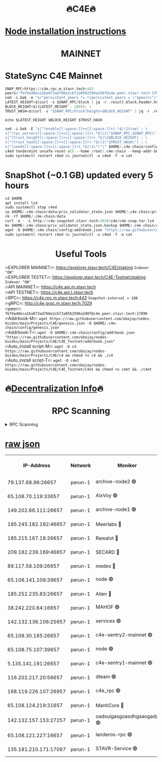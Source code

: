 <h1 align="center"> 🔥C4E🔥</h1>

[Node installation instructions](https://github.com/obajay/nodes-Guides/tree/main/Projects/C4E)
=

<h1 align="center"> MAINNET</h1>

# StateSync C4E Mainnet
```python
SNAP_RPC=https://c4e.rpc.m.stavr.tech:443
peers="fbf9a48eca1ba873ad766e2cb72a0562596a248f@c4e.peer.stavr.tech:17096"
sed -i.bak -e "s/^persistent_peers *=.*/persistent_peers = \"$peers\"/" $HOME/.c4e-chain/config/config.toml
LATEST_HEIGHT=$(curl -s $SNAP_RPC/block | jq -r .result.block.header.height); \
BLOCK_HEIGHT=$((LATEST_HEIGHT - 100)); \
TRUST_HASH=$(curl -s "$SNAP_RPC/block?height=$BLOCK_HEIGHT" | jq -r .result.block_id.hash)

echo $LATEST_HEIGHT $BLOCK_HEIGHT $TRUST_HASH

sed -i.bak -E "s|^(enable[[:space:]]+=[[:space:]]+).*$|\1true| ; \
s|^(rpc_servers[[:space:]]+=[[:space:]]+).*$|\1\"$SNAP_RPC,$SNAP_RPC\"| ; \
s|^(trust_height[[:space:]]+=[[:space:]]+).*$|\1$BLOCK_HEIGHT| ; \
s|^(trust_hash[[:space:]]+=[[:space:]]+).*$|\1\"$TRUST_HASH\"| ; \
s|^(seeds[[:space:]]+=[[:space:]]+).*$|\1\"\"|" $HOME/.c4e-chain/config/config.toml
c4ed tendermint unsafe-reset-all --home /root/.c4e-chain --keep-addr-book
sudo systemctl restart c4ed && journalctl -u c4ed -f -o cat
```
# SnapShot (~0.1 GB) updated every 5 hours
```python
cd $HOME
apt install lz4
sudo systemctl stop c4ed
cp $HOME/.c4e-chain/data/priv_validator_state.json $HOME/.c4e-chain/priv_validator_state.json.backup
rm -rf $HOME/.c4e-chain/data
curl -o - -L http://c4e.snapshot.stavr.tech:1018/c4e/c4e-snap.tar.lz4 | lz4 -c -d - | tar -x -C $HOME/.c4e-chain --strip-components 2
mv $HOME/.c4e-chain/priv_validator_state.json.backup $HOME/.c4e-chain/data/priv_validator_state.json
wget -O $HOME/.c4e-chain/config/addrbook.json "https://raw.githubusercontent.com/obajay/nodes-Guides/main/Projects/C4E/addrbook.json"
sudo systemctl restart c4ed && journalctl -u c4ed -f -o cat
```
 <h1 align="center"> Useful Tools</h1>

🔥EXPLORER MAINNET🔥:  https://explorer.stavr.tech/C4E/staking            `Indexer "ON"` \
🔥EXPLORER TESTET🔥:   https://explorer.stavr.tech/C4E-Testnet/staking     `Indexer "ON"` \
🔥API MAINNET🔥:       https://c4e.api.m.stavr.tech \
🔥API TESTNET🔥:       https://c4e.api.t.stavr.tech \
🔥RPC🔥:               https://c4e.rpc.m.stavr.tech:443                  `Snapshot-interval = 100` \
🔥gRPC🔥:              http://c4e.grpc.m.stavr.tech:7029 \
🔥peer🔥:              `fbf9a48eca1ba873ad766e2cb72a0562596a248f@c4e.peer.stavr.tech:17096` \
🔥Addrbook-M🔥:    ```wget https://raw.githubusercontent.com/obajay/nodes-Guides/main/Projects/C4E/genesis.json -O $HOME/.c4e-chain/config/genesis.json``` \
🔥Addrbook-T🔥:    ```wget -O $HOME/.c4e-chain/config/addrbook.json "https://raw.githubusercontent.com/obajay/nodes-Guides/main/Projects/C4E/C4E_Testnet/addrbook.json"``` \
🔥Auto_install script-M🔥: ```wget -O c4 https://raw.githubusercontent.com/obajay/nodes-Guides/main/Projects/C4E/c4 && chmod +x c4 && ./c4``` \
🔥Auto_install script-T🔥: ```wget -O c4et https://raw.githubusercontent.com/obajay/nodes-Guides/main/Projects/C4E/C4E_Testnet/c4et && chmod +x c4et && ./c4et```

🔥[Decentralization Info](https://github.com/obajay/StateSync-snapshots/tree/main/Projects/C4E/Decentralization)🔥
=

<h1 align="center"> RPC Scanning</h1>

<details>
<summary>RPC Scanning</summary>

<h2 align="center"> We scan nodes in real time every 4 hours. And we provide the final result of RPC endpoints.
We cannot influence the operation of these nodes in any way. </h2>


```python
If Voting Power is higher than 0 --> then the Node is a validator of the network and may be subject to attack and be a potential threat to the chain.
```
```python
We marked such validators with a red symbol
```

</details>

[raw json](https://rpc-check.c4e.stavr.tech/c4e/rpc-c4e-result.json)
=



<table><tr><th>IP-Address</th><th>Network</th><th>Moniker</th><th>Latest Block Height</th><th>Earliest Block Height</th><th>Catching Up</th><th>Tx Index</th><th>Voting Power</th><th>Scan Time</th></tr><tr><td>79.137.68.96:26657</td><td>perun-1</td><td>archive-node2 🟢</td><td>7655987</td><td>1</td><td>False</td><td>on</td><td>0</td><td>2024-03-19T19:07:18.123678577UTC</td></tr><tr><td>65.108.70.119:33657</td><td>perun-1</td><td>AlxVoy 🟢</td><td>7656289</td><td>1</td><td>False</td><td>on</td><td>0</td><td>2024-03-19T19:07:29.446955525UTC</td></tr><tr><td>149.202.66.111:26657</td><td>perun-1</td><td>archive-node1 🟢</td><td>7656292</td><td>1</td><td>False</td><td>on</td><td>0</td><td>2024-03-19T19:07:45.657637937UTC</td></tr><tr><td>185.245.182.192:46657</td><td>perun-1</td><td>Meerlabs 🔴</td><td>7656293</td><td>1051501</td><td>False</td><td>on</td><td>344615</td><td>2024-03-19T19:07:52.787536949UTC</td></tr><tr><td>185.215.167.18:26657</td><td>perun-1</td><td>Rawalot 🔴</td><td>7656295</td><td>1090501</td><td>False</td><td>on</td><td>450091</td><td>2024-03-19T19:08:03.601459615UTC</td></tr><tr><td>209.182.239.169:46657</td><td>perun-1</td><td>SECARD 🔴</td><td>7656291</td><td>2616101</td><td>False</td><td>off</td><td>749308</td><td>2024-03-19T19:07:41.003480498UTC</td></tr><tr><td>89.117.58.109:26657</td><td>perun-1</td><td>medes 🔴</td><td>7656294</td><td>2826001</td><td>False</td><td>off</td><td>891025</td><td>2024-03-19T19:07:59.228577476UTC</td></tr><tr><td>65.108.141.109:39657</td><td>perun-1</td><td>node 🟢</td><td>7656287</td><td>5303301</td><td>False</td><td>on</td><td>0</td><td>2024-03-19T19:07:20.455063141UTC</td></tr><tr><td>185.252.235.83:26657</td><td>perun-1</td><td>Alien 🔴</td><td>7656292</td><td>6502501</td><td>False</td><td>on</td><td>648215</td><td>2024-03-19T19:07:45.957696201UTC</td></tr><tr><td>38.242.220.64:16657</td><td>perun-1</td><td>MAHOF 🟢</td><td>7656291</td><td>6885501</td><td>False</td><td>on</td><td>0</td><td>2024-03-19T19:07:43.354248114UTC</td></tr><tr><td>142.132.136.106:25657</td><td>perun-1</td><td>services 🟢</td><td>7656289</td><td>7012001</td><td>False</td><td>on</td><td>0</td><td>2024-03-19T19:07:31.982843653UTC</td></tr><tr><td>65.109.30.185:26657</td><td>perun-1</td><td>c4e-sentry2-mainnet 🟢</td><td>7656293</td><td>7284001</td><td>False</td><td>on</td><td>0</td><td>2024-03-19T19:07:52.492591323UTC</td></tr><tr><td>65.108.75.107:39657</td><td>perun-1</td><td>node 🟢</td><td>7656289</td><td>7300001</td><td>False</td><td>on</td><td>0</td><td>2024-03-19T19:07:32.289528077UTC</td></tr><tr><td>5.135.141.191:26657</td><td>perun-1</td><td>c4e-sentry1-mainnet 🟢</td><td>7656287</td><td>7300501</td><td>False</td><td>on</td><td>0</td><td>2024-03-19T19:07:17.214331152UTC</td></tr><tr><td>116.202.217.20:56657</td><td>perun-1</td><td>dteam 🟢</td><td>7656287</td><td>7511001</td><td>False</td><td>on</td><td>0</td><td>2024-03-19T19:07:17.791459077UTC</td></tr><tr><td>168.119.226.107:26957</td><td>perun-1</td><td>c4e_rpc 🟢</td><td>7656288</td><td>7556288</td><td>False</td><td>on</td><td>0</td><td>2024-03-19T19:07:24.738174704UTC</td></tr><tr><td>65.108.124.219:31657</td><td>perun-1</td><td>MantiCore 🔴</td><td>7656289</td><td>7556289</td><td>False</td><td>off</td><td>729943</td><td>2024-03-19T19:07:29.143168513UTC</td></tr><tr><td>142.132.157.153:27257</td><td>perun-1</td><td>oadsuigasgoasdhgsaogadg 🟢</td><td>7656287</td><td>7574001</td><td>False</td><td>on</td><td>0</td><td>2024-03-19T19:07:16.932307710UTC</td></tr><tr><td>65.108.121.227:16657</td><td>perun-1</td><td>landeros-rpc 🟢</td><td>7656287</td><td>7646001</td><td>False</td><td>on</td><td>0</td><td>2024-03-19T19:07:17.545776022UTC</td></tr><tr><td>135.181.210.171:17097</td><td>perun-1</td><td>STAVR-Service 🟢</td><td>7656289</td><td>7654501</td><td>False</td><td>on</td><td>0</td><td>2024-03-19T19:07:32.641857261UTC</td></tr></table>
